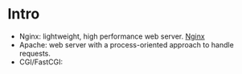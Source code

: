 Intro
=====

- Nginx: lightweight, high performance web server. [Nginx](https://www.linode.com/docs/websites/nginx/basic-nginx-configuration)
- Apache: web server with a process-oriented approach to handle requests.
- CGI/FastCGI: 
